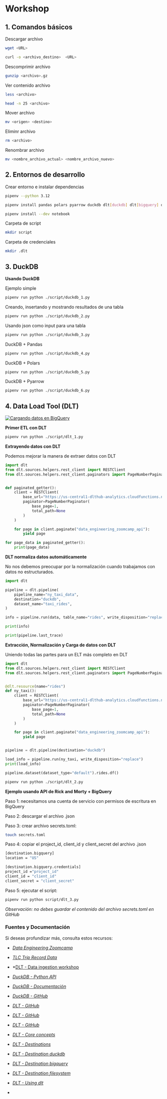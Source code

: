 # Workshop

## 1. Comandos básicos

Descargar archivo

```bash
wget <URL>
```

```bash
curl -o <archivo_destino>  <URL>
```

Descomprimir archivo

```bash
gunzip <archivo>.gz
```

Ver contenido archivo

```bash
less <archivo>

head -n 25 <archivo>
```

Mover archivo

```bash
mv <origen> <destino>
```

Eliminr archivo

```bash
rm <archivo>
```

Renombrar archivo

```bash
mv <nombre_archivo_actual> <nombre_archivo_nuevo>
```


## 2. Entornos de desarrollo

Crear entorno e instalar dependencias

```bash
pipenv --python 3.12
```

```bash
pipenv install pandas polars pyarrow duckdb dlt[duckdb] dlt[bigquery] dlt[filesystem]
```


```bash
pipenv install --dev notebook
```

Carpeta de script

```bash
mkdir script
```

Carpeta de credenciales
```bash
mkdir .dlt
```


## 3. DuckDB

**Usando DuckDB**

Ejemplo simple
```bash
pipenv run python ./script/duckdb_1.py
```

Creando, insertando y mostrando resultados de una tabla
```bash
pipenv run python ./script/duckdb_2.py
```

Usando json como input para una tabla
```bash
pipenv run python ./script/duckdb_3.py
```

DuckDB + Pandas
```bash
pipenv run python ./script/duckdb_4.py
```

DuckDB + Polars
```bash
pipenv run python ./script/duckdb_5.py
```

DuckDB + Pyarrow
```bash
pipenv run python ./script/duckdb_6.py
```

## 4. Data Load Tool (DLT)

[![Cargando datos en BigQuery](https://img.youtube.com/vi/pgJWP_xqO1g/maxresdefault.jpg)](https://www.youtube.com/live/pgJWP_xqO1g)

**Primer ETL con DLT**

```bash
pipenv run python ./script/dlt_1.py
```

**Extrayendo datos con DLT**

Podemos mejorar la manera de extraer datos con DLT

```python
import dlt
from dlt.sources.helpers.rest_client import RESTClient
from dlt.sources.helpers.rest_client.paginators import PageNumberPaginator


def paginated_getter():
    client = RESTClient(
        base_url="https://us-central1-dlthub-analytics.cloudfunctions.net",
        paginator=PageNumberPaginator(   
            base_page=1,   
            total_path=None    
        )
    )

    for page in client.paginate("data_engineering_zoomcamp_api"):    
        yield page   

for page_data in paginated_getter():
    print(page_data)
```


**DLT normaliza datos automáticamente**

No nos debemos preocupar por la normalización cuando trabajamos con datos no estructurados.

```python
import dlt

pipeline = dlt.pipeline(
    pipeline_name="ny_taxi_data",
    destination="duckdb",
    dataset_name="taxi_rides",
)

info = pipeline.run(data, table_name="rides", write_disposition="replace")

print(info)

print(pipeline.last_trace)
```

**Extracción, Normalización y Carga de datos con DLT**

Uniendo todas las partes para un ELT más completo en DLT

```python
import dlt
from dlt.sources.helpers.rest_client import RESTClient
from dlt.sources.helpers.rest_client.paginators import PageNumberPaginator


@dlt.resource(name="rides")  
def ny_taxi():
    client = RESTClient(
        base_url="https://us-central1-dlthub-analytics.cloudfunctions.net",
        paginator=PageNumberPaginator(
            base_page=1,
            total_path=None
        )
    )

    for page in client.paginate("data_engineering_zoomcamp_api"):  
        yield page  


pipeline = dlt.pipeline(destination="duckdb")

load_info = pipeline.run(ny_taxi, write_disposition="replace")
print(load_info)

pipeline.dataset(dataset_type="default").rides.df()
```

```bash
pipenv run python ./script/dlt_2.py
```

**Ejemplo usando API de Rick and Morty + BigQuery**

Paso 1: necesitamos una cuenta de servicio con permisos de escritura en BigQuery

Paso 2: descargar el archivo .json

Paso 3: crear archivo secrets.toml:

```bash
touch secrets.toml
```

Paso 4: copiar el project_id, client_id y client_secret del archivo .json
```bash
[destination.bigquery]
location = "US"

[destination.bigquery.credentials]
project_id ="project_id"  
client_id = "client_id" 
client_secret = "client_secret"  
```

Paso 5: ejecutar el script:

```bash
pipenv run python script/dlt_3.py
```

*Observación: no debes guardar el contenido del archivo secrets.toml en GitHub*

###  Fuentes y Documentación

Si deseas profundizar más, consulta estos recursos:

- *[Data Engineering Zoomcamp](https://github.com/DataTalksClub/data-engineering-zoomcamp/tree/main)*
- *[TLC Trip Record Data](https://www.nyc.gov/site/tlc/about/tlc-trip-record-data.page)*
- *[DLT - Data ingestion workshop](https://github.com/DataTalksClub/data-engineering-zoomcamp/blob/main/cohorts/2025/workshops/dlt/data_ingestion_workshop.md)

- *[DuckDB - Python API](https://duckdb.org/docs/clients/python/overview.html)*
- *[DuckDB - Documentación](https://duckdb.org/docs/index)*
- *[DuckDB - GitHub](https://github.com/duckdb/duckdb)*
- *[DLT - GitHub](https://github.com/dlt-hub/dlt)*
- *[DLT - GitHub](https://dlthub.com/docs/intro)*
- *[DLT - GitHub](https://dlthub.com/docs/reference/explainers/how-dlt-works)*
- *[DLT - Core concepts](https://dlthub.com/docs/dlt-ecosystem/verified-sources/)*
- *[DLT - Destinations](https://dlthub.com/docs/dlt-ecosystem/destinations/)*
- *[DLT - Destination duckdb](https://dlthub.com/docs/dlt-ecosystem/destinations/duckdb)*
- *[DLT - Destination bigquery](https://dlthub.com/docs/dlt-ecosystem/destinations/bigquery)*
- *[DLT - Destination filesystem](https://dlthub.com/docs/dlt-ecosystem/destinations/filesystem)*
- *[DLT - Using dlt](https://dlthub.com/docs/general-usage/)*
*

















